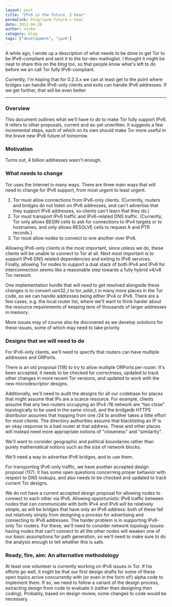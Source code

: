 ```yaml
---
layout: post
title: "IPv6 is the future, I hear"
permalink: blog/ipv6-future-i-hear
date: 2011-04-28
author: nickm
category: blog
tags: ["development", "ipv6"]
---
```


A while ago, I wrote up a description of what needs to be done to get Tor to be IPv6-compliant and sent it to the tor-dev mailinglist. I thought it might be neat to share this on the blog too, so that people know what's left to do before we an call Tor fully IPv6-compliant.

Currently, I'm hoping that for 0.2.3.x we can at least get to the point where bridges can handle IPv6-only clients and exits can handle IPv6 addresses. If we get further, that will be even better.

* * *

### Overview

This document outlines what we'll have to do to make Tor fully support IPv6. It refers to other proposals, current and as-yet unwritten. It suggests a few incremental steps, each of which on its own should make Tor more useful in the brave new IPv6 future of tomorrow.

### Motivation

Turns out, 4 billion addresses wasn't enough.

### What needs to change

Tor uses the Internet in many ways. There are three main ways that will need to change for IPv6 support, from most urgent to least urgent.

1. Tor must allow connections from IPv6-only clients. (Currently, routers and bridges do not listen on IPv6 addresses, and can't advertise that they support IPv6 addresses, so clients can't learn that they do.)
2. Tor must transport IPv6 traffic and IPv6-related DNS traffic. (Currently, Tor only allows BEGIN cells to ask for connections to IPv4 targets or to hostnames, and only allows RESOLVE cells to request A and PTR records.)
3. Tor must allow nodes to connect to one another over IPv6.

Allowing IPv6-only clients is the most important, since unless we do, these clients will be unable to connect to Tor at all. Next most important is to support IPv6 DNS related dependencies and exiting to IPv6 services. Finally, allowing Tor nodes to support a dual stack of both IPv4 and IPv6 for interconnection seems like a reasonable step towards a fully hybrid v4/v6 Tor network.

One implementation hurdle that will need to get resolved alongside these changes is to convert uint32\_t to tor\_addr\_t in many more places in the Tor code, so we can handle addresses being either IPv4 or IPv6. There are a few cases, e.g. the local router list, where we'll want to think harder about the resource requirements of keeping tens of thousands of larger addresses in memory.

More issues may of course also be discovered as we develop solutions for these issues, some of which may need to take priority.

### Designs that we will need to do

For IPv6-only clients, we'll need to specify that routers can have multiple addresses and ORPorts.

There is an old proposal (118) to try to allow multiple ORPorts per router. It's been accepted; it needs to be checked for correctness, updated to track other changes in more recent Tor versions, and updated to work with the new microdescriptor designs.

Additionally, we'll need to audit the designs for all our codebase for places that might assume that IPs are a scarce resource. For example, clients assume that any two routers occupying an IPv4 /16 network are "too close" topologically to be used in the same circuit, and the bridgedb HTTPS distributor assumes that hopping from one /24 to another takes a little effort for most clients. The directory authorities assume that blacklisting an IP is an okay response to a bad router at that address. These and other places will instead need more appropriate notions of "closeness" and "similarity".

We'll want to consider geographic and political boundaries rather than purely mathematical notions such as the size of network blocks.

We'll need a way to advertise IPv6 bridges, and to use them.

For transporting IPv6-only traffic, we have another accepted design proposal (117). It has some open questions concerning proper behavior with respect to DNS lookups, and also needs to be checked and updated to track current Tor designs.

We do not have a current accepted design proposal for allowing nodes to connect to each other via IPv6. Allowing opportunistic IPv6 traffic between nodes that can communicate with both IPv4 and IPv6 will be relatively simple, as will be bridges that have only an IPv6 address: both of these fall out relatively simply from designing a process for advertising and connecting to IPv6 addresses. The harder problem is in supporting IPv6-only Tor routers. For these, we'll need to consider network topology issues: having nodes that can't connect to all the other nodes will weaken one of our basic assumptions for path generation, so we'll need to make sure to do the analysis enough to tell whether this is safe.

### Ready, fire, aim: An alternative methodology

At least one volunteer is currently working on IPv6 issues in Tor. If his efforts go well, it might be that our first design drafts for some of these open topics arrive concurrently with (or even in the form of!) alpha code to implement them. If so, we need to follow a variant of the design process, extracting design from code to evaluate it (rather than designing then coding). Probably, based on design review, some changes to code would be necessary.

